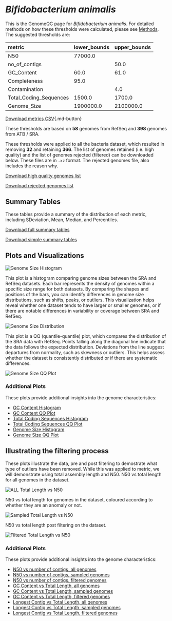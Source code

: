 # *Bifidobacterium animalis*

This is the GenomeQC page for *Bifidobacterium animalis*. For detailed methods on how these thresholds were calculated, please see [Methods](../../methods.md).
The suggested thresholds are: 

| metric                 | lower_bounds   | upper_bounds   |
|:-----------------------|:---------------|:---------------|
| N50                    | 77000.0        |                |
| no_of_contigs          |                | 50.0           |
| GC_Content             | 60.0           | 61.0           |
| Completeness           | 95.0           |                |
| Contamination          |                | 4.0            |
| Total_Coding_Sequences | 1500.0         | 1700.0         |
| Genome_Size            | 1900000.0      | 2100000.0      |

[Download metrics CSV](Bifidobacterium_animalis_metrics.csv){.md-button}


These thresholds are based on **58** genomes from RefSeq and **398** genomes from ATB / SRA.

These thresholds were applied to all the bacteria dataset, which resulted in removing **32** and retaining **366**.
The list of genomes retained (i.e. high quality) and the list of genomes rejected (filtered) can be downloaded below. These files are in `.xz` format. The rejected genomes file, also includes the reason why.

[Download high quality genomes list](Bifidobacterium_animalis_high_quality_genomes.csv.xz)


[Download rejected genomes list](Bifidobacterium_animalis_filtered_out_genomes.csv.xz)



## Summary Tables
These tables provide a summary of the distribution of each metric, including SDeviation, Mean, Median, and Percentiles.

[Download full summary tables](summary.csv)

[Download simple summary tables](selected_summary.csv)

## Plots and Visualizations

![Genome Size Histogram](Genome_Size_refseq_histogram_kde.png)

This plot is a histogram comparing genome sizes between the SRA and RefSeq datasets. Each bar represents the density of genomes within a specific size range for both datasets. By comparing the shapes and positions of the bars, you can identify differences in genome size distributions, such as shifts, peaks, or outliers. This visualization helps reveal whether one dataset tends to have larger or smaller genomes, or if there are notable differences in variability or coverage between SRA and RefSeq.

![Genome Size Distribution](Genome_Size_refseq_histogram_kde.png)

This plot is a QQ (quantile-quantile) plot, which compares the distribution of the SRA data with RefSeq. Points falling along the diagonal line indicate that the data follows the expected distribution. Deviations from the line suggest departures from normality, such as skewness or outliers. This helps assess whether the dataset is consistently distributed or if there are systematic differences.

![Genome Size QQ Plot](Genome_Size_refseq_qqplot.png)

### Additional Plots

These plots provide additional insights into the genome characteristics:

- [GC Content Histogram](GC_Content_refseq_histogram_kde.png)
- [GC Content QQ Plot](GC_Content_refseq_qqplot.png)
- [Total Coding Sequences Histogram](Total_Coding_Sequences_refseq_histogram_kde.png)
- [Total Coding Sequences QQ Plot](Total_Coding_Sequences_refseq_qqplot.png)
- [Genome Size Histogram](Genome_Size_refseq_histogram_kde.png)
- [Genome Size QQ Plot](Genome_Size_refseq_qqplot.png)
## Illustrating the filtering process
These plots illustrate the data, pre and post filtering to demostrate what type of outliers have been removed. While this was applied to metric, we will demonstrate using total assembly length and N50.
N50 vs total length for all genomes in the dataset.

![ALL Total Length vs N50](Bifidobacterium_animalis_all_total_length_N50.png)

N50 vs total length for genomes in the dataset, coloured according to whether they are an anomaly or not.

![Sampled Total Length vs N50](Bifidobacterium_animalis_sample_total_length_N50.png)

N50 vs total length post filtering on the dataset.

![Filtered Total Length vs N50](Bifidobacterium_animalis_filt_total_length_N50.png)

### Additional Plots

These plots provide additional insights into the genome characteristics:

- [N50 vs number of contigs, all genomes](Bifidobacterium_animalis_all_N50_number.png)
- [N50 vs number of contigs, sampled genomes](Bifidobacterium_animalis_sample_N50_number.png)
- [N50 vs number of contigs, filtered genomes](Bifidobacterium_animalis_filt_N50_number.png)
- [GC Content vs Total Length, all genomes](Bifidobacterium_animalis_all_total_length_GC_Content.png)
- [GC Content vs Total Length, sampled genomes](Bifidobacterium_animalis_sample_total_length_GC_Content.png)
- [GC Content vs Total Length, filtered genomes](Bifidobacterium_animalis_filt_total_length_GC_Content.png)
- [Longest Contig vs Total Length, all genomes](Bifidobacterium_animalis_all_total_length_longest.png)
- [Longest Contig vs Total Length, sampled genomes](Bifidobacterium_animalis_sample_total_length_longest.png)
- [Longest Contig vs Total Length, filtered genomes](Bifidobacterium_animalis_filt_total_length_longest.png)
